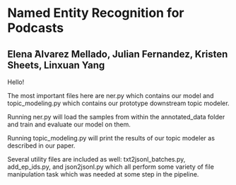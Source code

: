 # Named Entity Recognition for Podcasts
## Elena ́Alvarez Mellado, Julian Fernandez, Kristen Sheets, Linxuan Yang

Hello!

The most important files here are ner.py which contains our model and topic_modeling.py which contains our prototype downstream topic modeler. 

Running ner.py will load the samples from within the annotated_data folder and train and evaluate our model on them.

Running topic_modeling.py will print the results of our topic modeler as described in our paper.

Several utility files are included as well: txt2jsonl_batches.py, add_ep_ids.py, and json2jsonl.py which all perform some variety of file manipulation task which was needed at some step in the pipeline.